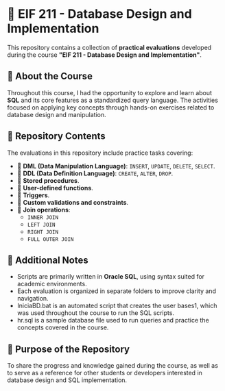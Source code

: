 # 📘 EIF 211 - Database Design and Implementation

This repository contains a collection of **practical evaluations** developed during the course **"EIF 211 - Database Design and Implementation"**.

## 🧠 About the Course

Throughout this course, I had the opportunity to explore and learn about **SQL** and its core features as a standardized query language. The activities focused on applying key concepts through hands-on exercises related to database design and manipulation.

## 📂 Repository Contents

The evaluations in this repository include practice tasks covering:

- 🔹 **DML (Data Manipulation Language)**: `INSERT`, `UPDATE`, `DELETE`, `SELECT`.
- 🔹 **DDL (Data Definition Language)**: `CREATE`, `ALTER`, `DROP`.
- 🔹 **Stored procedures**.
- 🔹 **User-defined functions**.
- 🔹 **Triggers**.
- 🔹 **Custom validations and constraints**.
- 🔹 **Join operations**:
  - `INNER JOIN`
  - `LEFT JOIN`
  - `RIGHT JOIN`
  - `FULL OUTER JOIN`

## 📎 Additional Notes

- Scripts are primarily written in **Oracle SQL**, using syntax suited for academic environments.
- Each evaluation is organized in separate folders to improve clarity and navigation.
- IniciaBD.bat is an automated script that creates the user bases1, which was used throughout the course to run the SQL scripts.
- hr.sql is a sample database file used to run queries and practice the concepts covered in the course.

## 🚀 Purpose of the Repository

To share the progress and knowledge gained during the course, as well as to serve as a reference for other students or developers interested in database design and SQL implementation.
